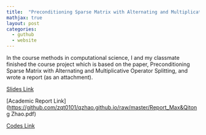 ```yaml
---
title:  "Preconditioning Sparse Matrix with Alternating and Multiplicative Operator Splitting"
mathjax: true
layout: post
categories:
  - guthub
  - website
---
```


In the course methods in computational science, I and my classmate finished the course project which is based on the paper, Preconditioning Sparse Matrix with Alternating and Multiplicative Operator Splitting, and wrote a report (as an attachment).


[Slides Link](https://github.com/zqt0101/qzhao.github.io/raw/master/Preconditioning.pdf)

[Academic Report Link](https://github.com/zqt0101/qzhao.github.io/raw/master/Report_Max&Qitong Zhao.pdf)

[Codes Link](https://github.com/zqt0101/qzhao.github.io/blob/d7ea476956a124e568068ce7a0d03b2e459cf0e6/codes.ipynb)
